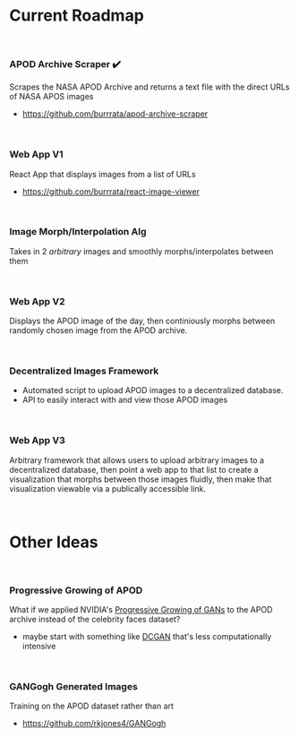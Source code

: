# Current Roadmap

<br>

### APOD Archive Scraper ✔️
Scrapes the NASA APOD Archive and returns a text file with the direct URLs of NASA APOS images
- https://github.com/burrrata/apod-archive-scraper

<br>

### Web App V1 
React App that displays images from a list of URLs
- https://github.com/burrrata/react-image-viewer

<br>

### Image Morph/Interpolation Alg 
Takes in 2 *arbitrary* images and smoothly morphs/interpolates between them

<br>

### Web App V2 
Displays the APOD image of the day, then continiously morphs between randomly chosen image from the APOD archive.

<br>

### Decentralized Images Framework
- Automated script to upload APOD images to a decentralized database.
- API to easily interact with and view those APOD images

<br>

### Web App V3
Arbitrary framework that allows users to upload arbitrary images to a decentralized database, then point a web app to that list to create a visualization that morphs between those images fluidly, then make that visualization viewable via a publically accessible link.

<br>

# Other Ideas

<br>

### Progressive Growing of APOD 
What if we applied NVIDIA's [Progressive Growing of GANs](https://github.com/tkarras/progressive_growing_of_gans) to the APOD archive instead of the celebrity faces dataset?
- maybe start with something like [DCGAN](https://github.com/Newmu/dcgan_code) that's less computationally intensive

<br>

### GANGogh Generated Images
Training on the APOD dataset rather than art
- https://github.com/rkjones4/GANGogh

<br>

